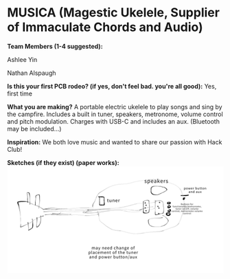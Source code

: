 # MUSICA (Magestic Ukelele, Supplier of Immaculate Chords and Audio)

**Team Members (1-4 suggested):**

Ashlee Yin

Nathan Alspaugh

**Is this your first PCB rodeo? (if yes, don't feel bad. you're all good):** Yes, first time

**What you are making?**
A portable electric ukelele to play songs and sing by the campfire. Includes a built in tuner, speakers, metronome, volume control and pitch modulation. Charges with USB-C and includes an aux. (Bluetooth may be included...)

**Inspiration:** We both love music and wanted to share our passion with Hack Club!

**Sketches (if they exist) (paper works):**
![PICTURE OF A SUPER AWESOME UKELELE](../assets/musica.png)

